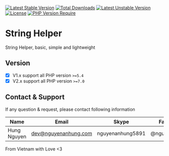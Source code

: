 [![Latest Stable Version](http://poser.pugx.org/nguyenanhung/string-helper/v)](https://packagist.org/packages/nguyenanhung/string-helper) [![Total Downloads](http://poser.pugx.org/nguyenanhung/string-helper/downloads)](https://packagist.org/packages/nguyenanhung/string-helper) [![Latest Unstable Version](http://poser.pugx.org/nguyenanhung/string-helper/v/unstable)](https://packagist.org/packages/nguyenanhung/string-helper) [![License](http://poser.pugx.org/nguyenanhung/string-helper/license)](https://packagist.org/packages/nguyenanhung/string-helper) [![PHP Version Require](http://poser.pugx.org/nguyenanhung/string-helper/require/php)](https://packagist.org/packages/nguyenanhung/string-helper)

# String Helper

String Helper, basic, simple and lightweight

## Version

- [x] V1.x support all PHP version `>=5.4`
- [x] V2.x support all PHP version `>=7.0`

## Contact & Support

If any question & request, please contact following information

| Name        | Email                | Skype            | Facebook      |
|-------------|----------------------|------------------|---------------|
| Hung Nguyen | dev@nguyenanhung.com | nguyenanhung5891 | @nguyenanhung |

From Vietnam with Love <3
